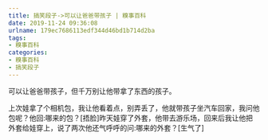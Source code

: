 ```yaml
---
title: 搞笑段子->可以让爸爸带孩子 | 糗事百科
date: 2019-11-24 09:36:08
urlname: 179ec7686113edf344d46bd1b714d2ba
tags: 
- 糗事百科
categories:
- 糗事百科
- 搞笑段子
---
```

可以让爸爸带孩子，但千万别让他带拿了东西的孩子。

上次娃拿了个相机包，我让他看着点，别弄丢了，他就带孩子坐汽车回家，我问他包呢？他回:哪来的包？[捂脸]昨天娃穿了外套，他带去游乐场，回来后我让他把外套给娃穿上，说了两次他还气呼呼的问:哪来的外套？[生气了]


